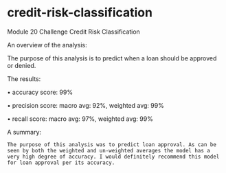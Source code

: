 # credit-risk-classification
Module 20 Challenge Credit Risk Classification

An overview of the analysis: 

The purpose of this analysis is to predict when a loan should be approved or denied.

The results: 

•	accuracy score: 99%

•	precision score: macro avg: 92%, weighted avg: 99%

•	recall score: macro avg: 97%, weighted avg: 99%

A summary: 

	The purpose of this analysis was to predict loan approval. As can be seen by both the weighted and un-weighted averages the model has a very high degree of accuracy. I would definitely recommend this model for loan approval per its accuracy.
